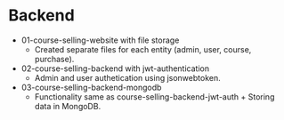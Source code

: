# Backend

- 01-course-selling-website with file storage
  - Created separate files for each entity (admin, user, course, purchase).
- 02-course-selling-backend with jwt-authentication
  - Admin and user authetication using jsonwebtoken.
- 03-course-selling-backend-mongodb
  - Functionality same as course-selling-backend-jwt-auth + Storing data in MongoDB.
